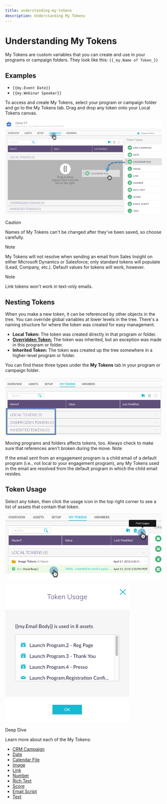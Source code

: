 ```yaml
---
title: understanding-my-tokens
description: Understanding My Tokens
---
```


# Understanding My Tokens

My Tokens are custom variables that you can create and use in your programs or campaign folders. They look like this: `{{_my.Name of Token_}}`

## Examples

* `{{my.Event Date}}`
* `{{my.Webinar Speaker}}`

To access and create My Tokens, select your program or campaign folder and go to the My Tokens tab. Drag and drop any token onto your Local Tokens canvas.

   ![Image One](/help/sky/assets/my-tokens/understanding-my-tokens/understanding-my-tokens-1.png)

>[!CAUTION]
>
>Names of My Tokens can't be changed after they've been saved,
>so choose carefully.

>[!NOTE]
>
>My Tokens will not resolve when sending an email from Sales
>Insight on either Microsoft Dynamics or Salesforce; only
>standard tokens will populate (Lead, Company, etc.). Default
>values for tokens will work, however.

>[!NOTE]
>
>Link tokens won't work in text-only emails.

## Nesting Tokens

When you make a new token, it can be referenced by other objects in the tree. You can override global variables at lower levels in the tree. There's a naming structure for where the token was created for easy management.

* **Local Token:** The token was created directly in that program or folder.
* **[Overridden Token:](/help/sky/override-an-inherited-my-token.md)** The token was inherited, but an exception was made in this program or folder.
* **Inherited Token:** The token was created up the tree somewhere in a higher-level program or folder.

You can find these three types under the **My Tokens** tab in your program or campaign folder.

   ![Image Two](/help/sky/assets/my-tokens/understanding-my-tokens/understanding-my-tokens-2.png)

 Moving programs and folders affects tokens, too. Always check to make sure that references aren't broken during the move.
 Note

If the email sent from an engagement program is a child email of a default program (i.e., not local to your engagement program), any My Tokens used in the email are resolved from the default program in which the child email resides.

## Token Usage

Select any token, then click the usage icon in the top right corner to see a list of assets that contain that token.

   ![Image Three](/help/sky/assets/my-tokens/understanding-my-tokens/understanding-my-tokens-3.png)

   ![Image Four](/help/sky/assets/my-tokens/understanding-my-tokens/understanding-my-tokens-4.png)

Deep Dive

Learn more about each of the My Tokens:

* [CRM Campaign](/help/sky/my-token-crm-campaign.md)
* [Date](/help/sky/my-token-date.md)
* [Calendar File](/help/sky/my-token-calendar-file.md)
* [Image](/help/sky/my-token-image.md)
* [Link](/help/sky/my-token-link.md)
* [Number](/help/sky/my-token-number.md)
* [Rich Text](/help/sky/my-token-rich-text.md)
* [Score](/help/sky/my-token-score.md)
* [Email Script](/help/sky/my-token-email-script.md)
* [Text](/help/sky/my-token-text.md)
